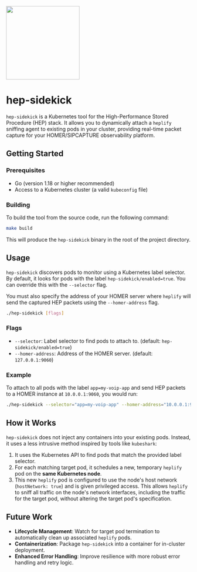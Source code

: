 <img src="https://user-images.githubusercontent.com/1423657/55069501-8348c400-5084-11e9-9931-fefe0f9874a7.png" width=200/>

# hep-sidekick

`hep-sidekick` is a Kubernetes tool for the High-Performance Stored Procedure (HEP) stack. It allows you to dynamically attach a `heplify` sniffing agent to existing pods in your cluster, providing real-time packet capture for your HOMER/SIPCAPTURE observability platform.

## Getting Started

### Prerequisites

- Go (version 1.18 or higher recommended)
- Access to a Kubernetes cluster (a valid `kubeconfig` file)

### Building

To build the tool from the source code, run the following command:

```bash
make build
```

This will produce the `hep-sidekick` binary in the root of the project directory.

## Usage

`hep-sidekick` discovers pods to monitor using a Kubernetes label selector. By default, it looks for pods with the label `hep-sidekick/enabled=true`. You can override this with the `--selector` flag.

You must also specify the address of your HOMER server where `heplify` will send the captured HEP packets using the `--homer-address` flag.

```bash
./hep-sidekick [flags]
```

### Flags

- `--selector`: Label selector to find pods to attach to. (default: `hep-sidekick/enabled=true`)
- `--homer-address`: Address of the HOMER server. (default: `127.0.0.1:9060`)

### Example

To attach to all pods with the label `app=my-voip-app` and send HEP packets to a HOMER instance at `10.0.0.1:9060`, you would run:

```bash
./hep-sidekick --selector="app=my-voip-app" --homer-address="10.0.0.1:9060"
```

## How it Works

`hep-sidekick` does not inject any containers into your existing pods. Instead, it uses a less intrusive method inspired by tools like `kubeshark`:

1.  It uses the Kubernetes API to find pods that match the provided label selector.
2.  For each matching target pod, it schedules a new, temporary `heplify` pod on the **same Kubernetes node**.
3.  This new `heplify` pod is configured to use the node's host network (`hostNetwork: true`) and is given privileged access. This allows `heplify` to sniff all traffic on the node's network interfaces, including the traffic for the target pod, without altering the target pod's specification.

## Future Work

- **Lifecycle Management**: Watch for target pod termination to automatically clean up associated `heplify` pods.
- **Containerization**: Package `hep-sidekick` into a container for in-cluster deployment.
- **Enhanced Error Handling**: Improve resilience with more robust error handling and retry logic.

